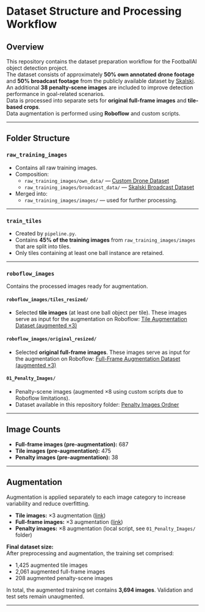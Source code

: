 # Dataset Structure and Processing Workflow

## Overview
This repository contains the dataset preparation workflow for the FootballAI object detection project.  
The dataset consists of approximately **50% own annotated drone footage** and **50% broadcast footage** from the publicly available dataset by [Skalski](https://universe.roboflow.com/roboflow-jvuqo/football-players-detection-3zvbc/dataset/1).  
An additional **38 penalty-scene images** are included to improve detection performance in goal-related scenarios.  
Data is processed into separate sets for **original full-frame images** and **tile-based crops**.  
Data augmentation is performed using **Roboflow** and custom scripts.

---

## Folder Structure

### `raw_training_images`
- Contains all raw training images.
- Composition:  
  - `raw_training_images/own_data/` — [Custom Drone Dataset](https://universe.roboflow.com/footballai-xndiy/drohnenvideos/dataset/6)  
  - `raw_training_images/broadcast_data/` — [Skalski Broadcast Dataset](https://universe.roboflow.com/roboflow-jvuqo/football-players-detection-3zvbc/dataset/1)
- Merged into:  
  - `raw_training_images/images/` — used for further processing.

---

### `train_tiles`
- Created by `pipeline.py`.
- Contains **45% of the training images** from `raw_training_images/images` that are split into tiles.
- Only tiles containing at least one ball instance are retained.

---

### `roboflow_images`
Contains the processed images ready for augmentation.

#### `roboflow_images/tiles_resized/`
- Selected **tile images** (at least one ball object per tile). These images serve as input for the augmentation on Roboflow:
  [Tile Augmentation Dataset (augmented ×3)](https://universe.roboflow.com/footballai-xndiy/1-2-tileaugmentation/dataset/1)

#### `roboflow_images/original_resized/`
- Selected **original full-frame images**. These images serve as input for the augmentation on Roboflow:
  [Full-Frame Augmentation Dataset (augmented ×3)](https://universe.roboflow.com/footballai-xndiy/2-2-originalaugmentation/dataset/1)

#### `01_Penalty_Images/`
- Penalty-scene images (augmented ×8 using custom scripts due to Roboflow limitations).
- Dataset available in this repository folder: [Penalty Images Ordner](https://github.com/ToHauser/ObjectDetection_Masterthesis/tree/main/dataset/01_Penalty_Images)

---

## Image Counts
- **Full-frame images (pre-augmentation):** 687  
- **Tile images (pre-augmentation):** 475  
- **Penalty images (pre-augmentation):** 38  

---

## Augmentation
Augmentation is applied separately to each image category to increase variability and reduce overfitting.  
- **Tile images:** ×3 augmentation ([link](https://universe.roboflow.com/footballai-xndiy/1-2-tileaugmentation/dataset/1))  
- **Full-frame images:** ×3 augmentation ([link](https://universe.roboflow.com/footballai-xndiy/2-2-originalaugmentation/dataset/1))  
- **Penalty images:** ×8 augmentation (local script, see `01_Penalty_Images/` folder)  

**Final dataset size:**  
After preprocessing and augmentation, the training set comprised:  
- 1,425 augmented tile images  
- 2,061 augmented full-frame images  
- 208 augmented penalty-scene images  

In total, the augmented training set contains **3,694 images**. Validation and test sets remain unaugmented.

---
